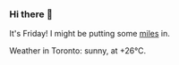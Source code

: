 ### Hi there :wave:

It's Friday! I might be putting some [miles](https://www.strava.com/athletes/889963) in.

Weather in Toronto: sunny, at +26°C.
